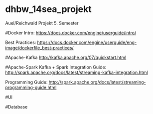 # dhbw_14sea_projekt
Auel/Reichwald Projekt 5. Semester


#Docker
Intro:
https://docs.docker.com/engine/userguide/intro/

Best Practices:
https://docs.docker.com/engine/userguide/eng-image/dockerfile_best-practices/

#Apache-Kafka
http://kafka.apache.org/07/quickstart.html

#Apache-Spark
Kafka + Spark Integration Guide: http://spark.apache.org/docs/latest/streaming-kafka-integration.html

Programming Guide: http://spark.apache.org/docs/latest/streaming-programming-guide.html

#UI

#Database
